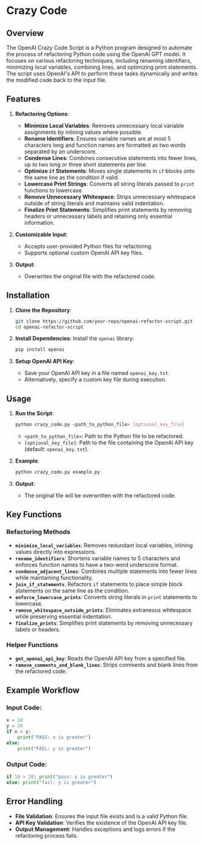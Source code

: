 # Crazy Code

## Overview
The OpenAI Crazy Code Script is a Python program designed to automate the process of refactoring Python code using the OpenAI GPT model. It focuses on various refactoring techniques, including renaming identifiers, minimizing local variables, combining lines, and optimizing print statements. The script uses OpenAI's API to perform these tasks dynamically and writes the modified code back to the input file.

## Features
1. **Refactoring Options**:
   - **Minimize Local Variables**: Removes unnecessary local variable assignments by inlining values where possible.
   - **Rename Identifiers**: Ensures variable names are at most 5 characters long and function names are formatted as two words separated by an underscore.
   - **Condense Lines**: Combines consecutive statements into fewer lines, up to two long or three short statements per line.
   - **Optimize `if` Statements**: Moves single statements in `if` blocks onto the same line as the condition if valid.
   - **Lowercase Print Strings**: Converts all string literals passed to `print` functions to lowercase.
   - **Remove Unnecessary Whitespace**: Strips unnecessary whitespace outside of string literals and maintains valid indentation.
   - **Finalize Print Statements**: Simplifies print statements by removing headers or unnecessary labels and retaining only essential information.

2. **Customizable Input**:
   - Accepts user-provided Python files for refactoring.
   - Supports optional custom OpenAI API key files.

3. **Output**:
   - Overwrites the original file with the refactored code.

## Installation
1. **Clone the Repository**:
   ```bash
   git clone https://github.com/your-repo/openai-refactor-script.git
   cd openai-refactor-script
   ```

2. **Install Dependencies**:
   Install the `openai` library:
   ```bash
   pip install openai
   ```

3. **Setup OpenAI API Key**:
   - Save your OpenAI API key in a file named `openai_key.txt`.
   - Alternatively, specify a custom key file during execution.

## Usage
1. **Run the Script**:
   ```bash
   python crazy_code.py <path_to_python_file> [optional_key_file]
   ```
   - `<path_to_python_file>`: Path to the Python file to be refactored.
   - `[optional_key_file]`: Path to the file containing the OpenAI API key (default: `openai_key.txt`).

2. **Example**:
   ```bash
   python crazy_code.py example.py
   ```

3. **Output**:
   - The original file will be overwritten with the refactored code.

## Key Functions
### **Refactoring Methods**
- **`minimize_local_variables`**:
  Removes redundant local variables, inlining values directly into expressions.
- **`rename_identifiers`**:
  Shortens variable names to 5 characters and enforces function names to have a two-word underscore format.
- **`condense_adjacent_lines`**:
  Combines multiple statements into fewer lines while maintaining functionality.
- **`join_if_statements`**:
  Refactors `if` statements to place simple block statements on the same line as the condition.
- **`enforce_lowercase_prints`**:
  Converts string literals in `print` statements to lowercase.
- **`remove_whitespace_outside_prints`**:
  Eliminates extraneous whitespace while preserving essential indentation.
- **`finalize_prints`**:
  Simplifies print statements by removing unnecessary labels or headers.

### **Helper Functions**
- **`get_openai_api_key`**:
  Reads the OpenAI API key from a specified file.
- **`remove_comments_and_blank_lines`**:
  Strips comments and blank lines from the refactored code.

## Example Workflow
### Input Code:
```python
x = 10
y = 20
if x > y:
    print("PASS: x is greater")
else:
    print("FAIL: y is greater")
```
### Output Code:
```python
if 10 > 20: print("pass: x is greater")
else: print("fail: y is greater")
```

## Error Handling
- **File Validation**:
  Ensures the input file exists and is a valid Python file.
- **API Key Validation**:
  Verifies the existence of the OpenAI API key file.
- **Output Management**:
  Handles exceptions and logs errors if the refactoring process fails.
